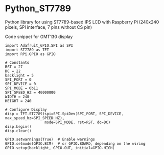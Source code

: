 # Python_ST7789
Python library for using ST7789-based IPS LCD with Raspberry Pi
(240x240 pixels, SPI interface, 7 pins without CS pin)


Code snippet for GMT130 display
```
import Adafruit_GPIO.SPI as SPI
import ST7789 as TFT
import RPi.GPIO as GPIO

# Constants
RST = 27
DC = 22
backlight = 5
SPI_PORT = 0
SPI_DEVICE = 0
SPI_MODE = 0b11
SPI_SPEED_HZ = 40000000
WIDTH = 240
HEIGHT = 240

# Configure Display
disp = TFT.ST7789(spi=SPI.SpiDev(SPI_PORT, SPI_DEVICE, max_speed_hz=SPI_SPEED_HZ),
                  mode=SPI_MODE, rst=RST, dc=DC)
disp.begin()
disp.clear()

GPIO.setwarnings(True)  # Enable warnings
GPIO.setmode(GPIO.BCM)  # or GPIO.BOARD, depending on the wiring
GPIO.setup(backlight, GPIO.OUT, initial=GPIO.HIGH)

